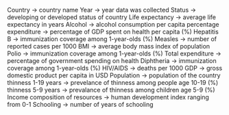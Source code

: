 Country -> country name
Year -> year data was collected
Status -> developing or developed status of country
Life expectancy -> average life expectancy in years
Alcohol -> alcohol consumption per capita
percentage expenditure -> percentage of GDP spent on health per capita (%)
Hepatitis B -> immunization coverage among 1-year-olds (%)
Measles -> number of reported cases per 1000
BMI -> average body mass index of population
Polio -> immunization coverage among 1-year-olds (%)
Total expenditure -> percentage of government spending on health
Diphtheria -> immunization coverage among 1-year-olds (%)
HIV/AIDS -> deaths per 1000
GDP -> gross domestic product per capita in USD
Population -> population of the country
thinness 1-19 years -> prevelance of thinness among people age 10-19 (%)
thinness 5-9 years -> prevalance of thinness among children age 5-9 (%)
Income composition of resources -> human development index ranging from 0-1
Schooling -> number of years of schooling